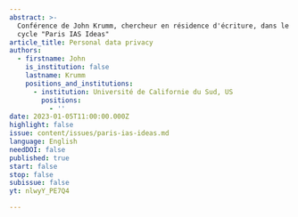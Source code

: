 ```yaml
---
abstract: >-
  Conférence de John Krumm, chercheur en résidence d'écriture, dans le cadre du
  cycle "Paris IAS Ideas"
article_title: Personal data privacy
authors:
  - firstname: John
    is_institution: false
    lastname: Krumm
    positions_and_institutions:
      - institution: Université de Californie du Sud, US
        positions:
          - ''
date: 2023-01-05T11:00:00.000Z
highlight: false
issue: content/issues/paris-ias-ideas.md
language: English
needDOI: false
published: true
start: false
stop: false
subissue: false
yt: nlwyY_PE7Q4

---
```

<Youtube yt="nlwyY_PE7Q4" caption="Personal data privacy" start="false" stop="false"></Youtube>
